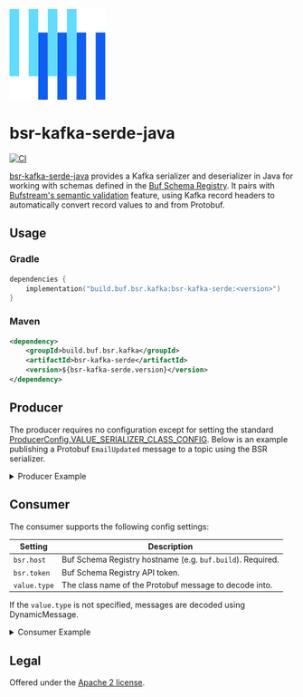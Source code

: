 [![The Buf logo](.github/buf-logo.svg)][buf]

# bsr-kafka-serde-java

[![CI](https://github.com/bufbuild/bsr-kafka-serde-java/actions/workflows/ci.yaml/badge.svg)](https://github.com/bufbuild/bsr-kafka-serde-java/actions/workflows/ci.yaml)

[bsr-kafka-serde-java][bsr-kafka-serde-java] provides a Kafka serializer and deserializer in Java for working with schemas defined in the [Buf Schema Registry][bsr].
It pairs with [Bufstream's semantic validation][bufstream-semantic-validation] feature, using Kafka record headers to automatically convert record values to and from Protobuf.

## Usage

### Gradle

```kotlin
dependencies {
    implementation("build.buf.bsr.kafka:bsr-kafka-serde:<version>")
}
```

### Maven

```xml
<dependency>
    <groupId>build.buf.bsr.kafka</groupId>
    <artifactId>bsr-kafka-serde</artifactId>
    <version>${bsr-kafka-serde.version}</version>
</dependency>
```

## Producer

The producer requires no configuration except for setting the standard [ProducerConfig.VALUE_SERIALIZER_CLASS_CONFIG][kafka-producer-value-serializer].
Below is an example publishing a Protobuf `EmailUpdated` message to a topic using the BSR serializer.

<details>

<summary>Producer Example</summary>

```java
import build.buf.bsr.kafka.ProtoSerializer;
import build.buf.bsr.kafka.gen.bufstream.demo.v1.EmailUpdated;
import java.util.Properties;
import java.util.UUID;
import org.apache.kafka.clients.CommonClientConfigs;
import org.apache.kafka.clients.producer.KafkaProducer;
import org.apache.kafka.clients.producer.ProducerConfig;
import org.apache.kafka.clients.producer.ProducerRecord;
import org.apache.kafka.common.serialization.StringSerializer;

public class ExampleProducer {
    public static void main(String[] args) {
        Properties producerConfig = new Properties();
        producerConfig.setProperty(CommonClientConfigs.BOOTSTRAP_SERVERS_CONFIG, "localhost:9092");
        producerConfig.setProperty(
                ProducerConfig.KEY_SERIALIZER_CLASS_CONFIG, StringSerializer.class.getName());
        // Set the value serializer to encode the message as Protobuf bytes
        producerConfig.setProperty(
                ProducerConfig.VALUE_SERIALIZER_CLASS_CONFIG, ProtoSerializer.class.getName());
        EmailUpdated emailUpdateMsg =
                EmailUpdated.newBuilder()
                        .setId(UUID.randomUUID().toString())
                        .setNewEmailAddress("newemail@mycompany.com")
                        .build();
        try (KafkaProducer<String, EmailUpdated> producer = new KafkaProducer<>(producerConfig)) {
            producer.send(new ProducerRecord<>("my-topic", emailUpdateMsg.getId(), emailUpdateMsg));
        }
    }
}
```

</details>

## Consumer

The consumer supports the following config settings:

| Setting      | Description                                                |
|--------------|------------------------------------------------------------|
| `bsr.host`   | Buf Schema Registry hostname (e.g. `buf.build`). Required. |
| `bsr.token`  | Buf Schema Registry API token.                             |
| `value.type` | The class name of the Protobuf message to decode into.     |

If the `value.type` is not specified, messages are decoded using DynamicMessage.

<details>

<summary>Consumer Example</summary>

```java
import build.buf.bsr.kafka.ProtoDeserializer;
import build.buf.bsr.kafka.ProtoDeserializerConfig;
import com.google.protobuf.Message;
import java.time.Duration;
import java.util.List;
import java.util.Properties;
import org.apache.kafka.clients.CommonClientConfigs;
import org.apache.kafka.clients.consumer.Consumer;
import org.apache.kafka.clients.consumer.ConsumerConfig;
import org.apache.kafka.clients.consumer.ConsumerRecord;
import org.apache.kafka.clients.consumer.ConsumerRecords;
import org.apache.kafka.clients.consumer.KafkaConsumer;
import org.apache.kafka.common.serialization.StringDeserializer;

public class ExampleConsumer {
  public static void main(String[] args) {
    Properties consumerConfig = new Properties();
    consumerConfig.setProperty(CommonClientConfigs.BOOTSTRAP_SERVERS_CONFIG, "localhost:9092");
    consumerConfig.setProperty(ConsumerConfig.GROUP_ID_CONFIG, "testgroup");
    consumerConfig.setProperty(
        ConsumerConfig.KEY_DESERIALIZER_CLASS_CONFIG, StringDeserializer.class.getName());
    consumerConfig.setProperty(
        ConsumerConfig.VALUE_DESERIALIZER_CLASS_CONFIG, ProtoDeserializer.class.getName());
    // Replace the following two configs with the BSR instance and bot user API token for the BSR
    consumerConfig.setProperty(ProtoDeserializerConfig.BSR_HOST_CONFIG, "<bsr-host>");
    consumerConfig.setProperty(ProtoDeserializerConfig.BSR_TOKEN_CONFIG, "<api-token>");

    try (Consumer<String, Message> consumer = new KafkaConsumer<>(consumerConfig)) {
      consumer.subscribe(List.of("my-topic"));
      ConsumerRecords<String, Message> records = consumer.poll(Duration.ofSeconds(1));
      for (ConsumerRecord<String, Message> record : records) {
        System.out.println(record.value());
      }
    }
  }
}
```

</details>

## Legal

Offered under the [Apache 2 license][license].

[bsr]: https://buf.build/docs/bsr/
[bsr-kafka-serde-java]: https://github.com/bufbuild/bsr-kafka-serde-java
[buf]: https://buf.build
[bufstream-semantic-validation]: https://buf.build/docs/bufstream/data-governance/semantic-validation/
[kafka-producer-value-serializer]: https://kafka.apache.org/39/javadoc/org/apache/kafka/clients/producer/ProducerConfig.html#VALUE_SERIALIZER_CLASS_CONFIG
[license]: LICENSE
